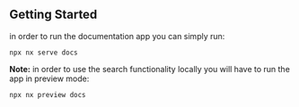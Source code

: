 ## Getting Started

in order to run the documentation app you can simply run:

`npx nx serve docs`

**Note:** in order to use the search functionality locally you will have to run the app in preview mode:

`npx nx preview docs`
